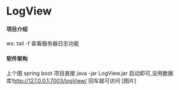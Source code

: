 # LogView

#### 项目介绍
ws: tail -f 查看服务器日志功能 

#### 软件架构
上个图 spring boot 项目直接 java -jar LogView.jar 启动即可,没用数据库!http://127.0.0.1:7003/logView/ 回车就可访问
[图片]
